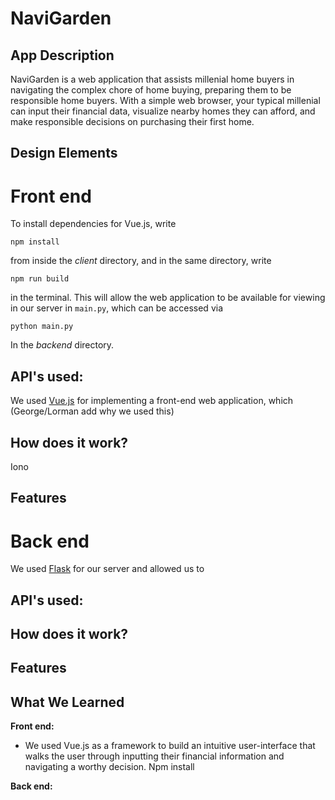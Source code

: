 # NaviGarden

## App Description

NaviGarden is a web application that assists millenial home buyers in navigating the complex chore of home buying, preparing them to be responsible home buyers. With a simple web browser, your typical millenial can input their financial data, visualize nearby homes they can afford, and make responsible decisions on purchasing their first home. 

## Design Elements 



# Front end

To install dependencies for Vue.js, write

`npm install`

from inside the *client* directory, and in the same directory, write

`npm run build`

in the terminal. This will allow the web application to be available for viewing in our server in `main.py`, which can be accessed via

`python main.py`

In the *backend* directory.

## API's used:

We used [Vue.js](https://vuejs.org/) for implementing a front-end web application, which (George/Lorman add why we used this)

## How does it work?

Iono

## Features

# Back end

We used [Flask](http://flask.pocoo.org/) for our server and allowed us to 

## API's used:

## How does it work?

## Features


## What We Learned

**Front end:**
+ We used Vue.js as a framework to build an intuitive user-interface that walks the user through inputting their financial information and navigating a worthy decision.
Npm install


**Back end:** 

